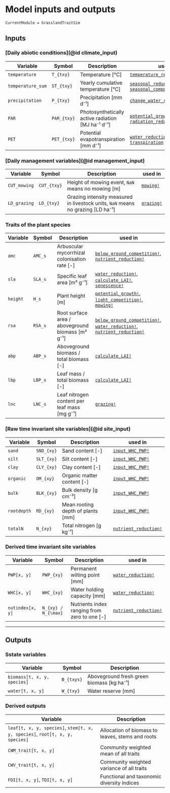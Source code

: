 # Model inputs and outputs

```@meta
CurrentModule = GrasslandTraitSim
```

## Inputs

### [Daily abiotic conditions](@id climate_input)
| Variable          | Symbol        | Description                                       | used in                                                                    |
| ----------------- | ------------- | ------------------------------------------------- | -------------------------------------------------------------------------- |
| `temperature`     | ``T_{txy}``   | Temperature [°C]                                  | [`temperature_reduction!`](@ref)                                           |
| `temperature_sum` | ``ST_{txy}``  | Yearly cumulative temperature [°C]                | [`seasonal_reduction!`](@ref), [`seasonal_component_senescence`](@ref)     |
| `precipitation`   | ``P_{txy}``   | Precipitation [mm d⁻¹]                            | [`change_water_reserve`](@ref)                                             |
| `PAR`             | ``PAR_{txy}`` | Photosynthetically active radiation [MJ ha⁻¹ d⁻¹] | [`potential_growth!`](@ref), [`radiation_reduction!`](@ref)                |
| `PET`             | ``PET_{txy}`` | Potential evapotranspiration [mm d⁻¹]             | [`water_reduction!`](@ref), [`evaporation`](@ref), [`transpiration`](@ref) |

### [Daily management variables](@id management_input)
| Variable     | Symbol        | Description                                                                     | used in                                  |
| ------------ | ------------- | ------------------------------------------------------------------------------- | ---------------------------------------- |
| `CUT_mowing` | ``CUT_{txy}`` | Height of mowing event, `NaN` means no mowing [m]                               | [`mowing!`](@ref)                        |
| `LD_grazing` | ``LD_{txy}``  | Grazing intensity measured in livestock units, `NaN` means no grazing [LD ha⁻¹] | [`grazing!`](@ref) |

### Traits of the plant species
| Variable    | Symbol    |Description                                       | used in                                                                                        |
| ----------- | --------- | ------------------------------------------------ | ---------------------------------------------------------------------------------------------- |
| `amc`       | ``AMC_s`` | Arbuscular mycorrhizal colonisation rate [-]     | [`below_ground_competition!`](@ref), [`nutrient_reduction!`](@ref)                             |
| `sla`       | ``SLA_s`` | Specific leaf area [m² g⁻¹]                      | [`water_reduction!`](@ref), [`calculate_LAI!`](@ref), [`senescence!`](@ref)                    |
| `height`    | ``H_s``   | Plant height [m]                                 | [`potential_growth!`](@ref), [`light_competition!`](@ref), [`mowing!`](@ref)                   |
| `rsa`       | ``RSA_s`` | Root surface area / aboveground biomass [m² g⁻¹] | [`below_ground_competition!`](@ref), [`water_reduction!`](@ref), [`nutrient_reduction!`](@ref) |
| `abp`       | ``ABP_s`` | Aboveground biomass / total biomass [-]          | [`calculate_LAI!`](@ref)                                                                       |
| `lbp`       | ``LBP_s`` | Leaf mass / total biomass [-]                    | [`calculate_LAI!`](@ref)                                                                       |
| `lnc`       | ``LNC_s`` | Leaf nitrogen content per leaf mass [mg g⁻¹]     | [`grazing!`](@ref)                                                                             |
    
### [Raw time invariant site variables](@id site_input)
| Variable    | Symbol       | Description                       | used in                    |
| ----------- | ------------ | --------------------------------- | -------------------------- |
| `sand`      | ``SND_{xy}`` | Sand content [-]                  | [`input_WHC_PWP!`](@ref)   |
| `silt`      | ``SLT_{xy}`` | Silt content [-]                  | [`input_WHC_PWP!`](@ref)   |
| `clay`      | ``CLY_{xy}`` | Clay content [-]                  | [`input_WHC_PWP!`](@ref)   |
| `organic`   | ``OM_{xy}``  | Organic matter content [-]        | [`input_WHC_PWP!`](@ref)   |
| `bulk`      | ``BLK_{xy}`` | Bulk density [g cm⁻³]             | [`input_WHC_PWP!`](@ref)   |
| `rootdepth` | ``RD_{xy}``  | Mean rooting depth of plants [mm] | [`input_WHC_PWP!`](@ref)   |
| `totalN`    | ``N_{xy}``   | Total nitrogen [g kg⁻¹]           | [`nutrient_reduction!`](@ref) |

### Derived time invariant site variables
| Variable         | Symbol                | Description                                  | used in                       |
| ---------------- | --------------------- | -------------------------------------------- | ----------------------------- |
| `PWP[x, y]`      | ``PWP_{xy}``          | Permanent wilting point [mm]                 | [`water_reduction!`](@ref)    |
| `WHC[x, y]`      | ``WHC_{xy}``          | Water holding capacity [mm]                  | [`water_reduction!`](@ref)    |
| `nutindex[x, y]` | ``N_{xy} / N_{\max}`` | Nutrients index ranging from zero to one [-] | [`nutrient_reduction!`](@ref) |

---

## Outputs

### Sstate variables
| Variable                    | Symbol       | Description                               |
| --------------------------- | ------------ | ----------------------------------------- |
| `biomass[t, x, y, species]` | ``B_{txys}`` | Aboveground fresh green biomass [kg ha⁻¹] |
| `water[t, x, y]`            | ``W_{txy}``  | Water reserve [mm]                        |


### Derived outputs
| Variable                                                                     | Description                                      |
| ---------------------------------------------------------------------------- | ------------------------------------------------ |
| `leaf[t, x, y, species]`, `stem[t, x, y, species]`, `root[t, x, y, species]` | Allocation of biomass to leaves, stems and roots |
| `CWM_trait[t, x, y]`                                                         | Community weighted mean of all traits            |
| `CWV_trait[t, x, y]`                                                         | Community weighted variance of all traits        |
| `FDI[t, x, y]`, `TDI[t, x, y]`                                               | Functional and taxonomic diversity indices       |
